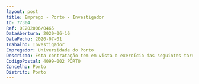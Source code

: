 ```yaml
--- 
layout: post
title: Emprego - Porto - Investigador
Id: 77304
Ref: OE202006/0465
DataAbertura: 2020-06-16
DataFecho: 2020-07-01
Trabalho: Investigador
Empregador: Universidade do Porto
Descricao: Esta contratação tem em vista o exercício das seguintes tarefas  i) potenciar o envolvimento entre os investigadores do IS UP e entidades externas não académicas, trabalhando diretamente com a comissão executiva do IS UP  ii) auxiliar a comissão executiva do IS UP no acompanhamento e coordenação do investigador a júnior  iii) candidatar se a projetos de pesquisa competitivos nacionais e internacionais  iv) cooperar com os investigadores do IS UP no sentido de criar competências coletivas para a publicação em revistas nacionais e internacionais com forte fator de impacto  v) gerir a execução do financiamento base e estratégico do IS UP  vi) propor e estabelecer redes e parcerias científicas nacionais e internacionais  vii) gerir proactivamente a plataforma de investigação do IS UP.
CodigoPostal: 4099-002 PORTO
Concelho: Porto
Distrito: Porto
--- 
```

